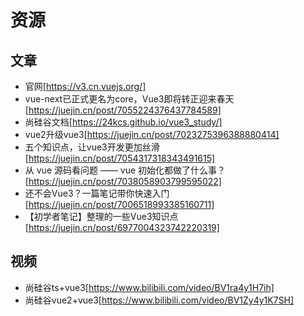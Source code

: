 # 资源

## 文章
- 官网[https://v3.cn.vuejs.org/]
- vue-next已正式更名为core，Vue3即将转正迎来春天[https://juejin.cn/post/7055224376437784589]
- 尚硅谷文档[https://24kcs.github.io/vue3_study/]
- vue2升级vue3[https://juejin.cn/post/7023275396388880414]
- 五个知识点，让vue3开发更加丝滑[https://juejin.cn/post/7054317318343491615]
- 从 vue 源码看问题 —— vue 初始化都做了什么事？[https://juejin.cn/post/7038058903799595022]
- 还不会Vue3？一篇笔记带你快速入门[https://juejin.cn/post/7006518993385160711]
- 【初学者笔记】整理的一些Vue3知识点[https://juejin.cn/post/6977004323742220319]
## 视频
- 尚硅谷ts+vue3[https://www.bilibili.com/video/BV1ra4y1H7ih]
- 尚硅谷vue2+vue3[https://www.bilibili.com/video/BV1Zy4y1K7SH]

